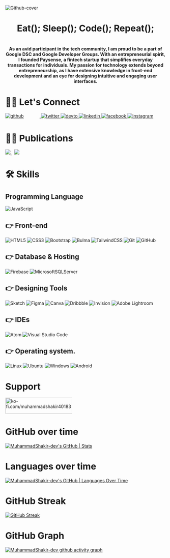 ![Github-cover](https://github.com/MuhammadShakir-dev/MuhammadShakir-dev/assets/84896803/d0ccf13e-f9b1-4ee9-bfd4-a664c980a4ba)

<h1 align="center">Eat(); Sleep(); Code(); Repeat();<h1>
 
<h4 align="center">
As an avid participant in the tech community, I am proud to be a part of Google DSC and Google Developer Groups. With an entrepreneurial spirit, I founded Paysense, a fintech startup that simplifies everyday transactions for individuals. My passion for technology extends beyond entrepreneurship, as I have extensive knowledge in front-end development and an eye for designing intuitive and engaging user interfaces. 
</h4>

 
# 🤝🏻 Let's Connect
<div align="left">
<a href="https://github.com/https://github.com/MuhammadShakir-dev?tab=overview&from=2022-07-01&to=2022-07-24" target="_blank">
<img src=https://img.shields.io/badge/github-%2324292e.svg?&style=for-the-badge&logo=github&logoColor=white alt=github style="margin-bottom: 5px; margin-right: 50px;" />
</a>
<a href="https://twitter.com/https://twitter.com/MShakir_05" target="_blank">
<img src=https://img.shields.io/badge/twitter-%2300acee.svg?&style=for-the-badge&logo=twitter&logoColor=white alt=twitter style="margin-bottom: 5px;" />
</a>
<a href="https://dev.to/https://dev.to/muhammadshakirdev" target="_blank">
<img src=https://img.shields.io/badge/dev.to-%2308090A.svg?&style=for-the-badge&logo=dev.to&logoColor=white alt=devto style="margin-bottom: 5px;" />
</a>
<a href="https://linkedin.com/in/https://www.linkedin.com/in/muhammad-shakir-dev05/" target="_blank">
<img src=https://img.shields.io/badge/linkedin-%231E77B5.svg?&style=for-the-badge&logo=linkedin&logoColor=white alt=linkedin style="margin-bottom: 5px;" />
</a>
<a href="https://www.facebook.com/https://web.facebook.com/profile.php?id=100024320106137" target="_blank">
<img src=https://img.shields.io/badge/facebook-%232E87FB.svg?&style=for-the-badge&logo=facebook&logoColor=white alt=facebook style="margin-bottom: 5px;" />
</a>
<a href="https://instagram.com/https://www.instagram.com/areyoushakir/" target="_blank">
<img src=https://img.shields.io/badge/instagram-%23000000.svg?&style=for-the-badge&logo=instagram&logoColor=white alt=instagram style="margin-bottom: 5px;" />
</a> 
</div>  


# ✍🏻 Publications
<a href="https://muhammadshakir.hashnode.dev/" target="_blank">
<img  src="https://img.shields.io/badge/Hashnode-2962FF?style=for-the-badge&logo=hashnode&logoColor=white" />
</a>
&nbsp;
<a href="https://medium.com/@Muhammad-shakir-67" target="_blank">
<img  src="https://img.shields.io/badge/Medium-12100E?style=for-the-badge&logo=medium&logoColor=white" />
</a>


# 🛠️ Skills
## Programming Language
![JavaScript](https://img.shields.io/badge/javascript-%23323330.svg?style=for-the-badge&logo=javascript&logoColor=%23F7DF1E)

## 👉 Front-end
![HTML5](https://img.shields.io/badge/html5-%23E34F26.svg?style=for-the-badge&logo=html5&logoColor=white)
![CSS3](https://img.shields.io/badge/css3-%231572B6.svg?style=for-the-badge&logo=css3&logoColor=white)
![Bootstrap](https://img.shields.io/badge/bootstrap-%23563D7C.svg?style=for-the-badge&logo=bootstrap&logoColor=white)
![Bulma](https://img.shields.io/badge/bulma-00D0B1?style=for-the-badge&logo=bulma&logoColor=white)
![TailwindCSS](https://img.shields.io/badge/tailwindcss-%2338B2AC.svg?style=for-the-badge&logo=tailwind-css&logoColor=white)
![Git](https://img.shields.io/badge/git-%23F05033.svg?style=for-the-badge&logo=git&logoColor=white)
![GitHub](https://img.shields.io/badge/github-%23121011.svg?style=for-the-badge&logo=github&logoColor=white)


## 👉 Database & Hosting
![Firebase](https://img.shields.io/badge/Firebase-039BE5?style=for-the-badge&logo=Firebase&logoColor=white)
![MicrosoftSQLServer](https://img.shields.io/badge/Microsoft%20SQL%20Sever-CC2927?style=for-the-badge&logo=microsoft%20sql%20server&logoColor=white)


## 👉 Designing Tools
![Sketch](https://img.shields.io/badge/Sketch-FFB387?style=for-the-badge&logo=sketch&logoColor=black)
![Figma](https://img.shields.io/badge/figma-%23F24E1E.svg?style=for-the-badge&logo=figma&logoColor=white)
![Canva](https://img.shields.io/badge/Canva-%2300C4CC.svg?style=for-the-badge&logo=Canva&logoColor=white)
![Dribbble](https://img.shields.io/badge/Dribbble-EA4C89?style=for-the-badge&logo=dribbble&logoColor=white)
![Invision](https://img.shields.io/badge/invision-FF3366?style=for-the-badge&logo=invision&logoColor=white)
![Adobe Lightroom](https://img.shields.io/badge/Adobe%20Lightroom-31A8FF.svg?style=for-the-badge&logo=Adobe%20Lightroom&logoColor=white)


## 👉 IDEs
![Atom](https://img.shields.io/badge/Atom-%2366595C.svg?style=for-the-badge&logo=atom&logoColor=white)
![Visual Studio Code](https://img.shields.io/badge/Visual%20Studio%20Code-0078d7.svg?style=for-the-badge&logo=visual-studio-code&logoColor=white)

## 👉 Operating system.
![Linux](https://img.shields.io/badge/Linux-FCC624?style=for-the-badge&logo=linux&logoColor=black)
![Ubuntu](https://img.shields.io/badge/Ubuntu-E95420?style=for-the-badge&logo=ubuntu&logoColor=white)
![Windows](https://img.shields.io/badge/Windows-0078D6?style=for-the-badge&logo=windows&logoColor=white)
![Android](https://img.shields.io/badge/Android-3DDC84?style=for-the-badge&logo=android&logoColor=white)
 

# Support
<p><a href="https://ko-fi.com/ko-fi.com/muhammadshakir40183"> <img align="left" src="https://cdn.ko-fi.com/cdn/kofi3.png?v=3" height="50" width="210" alt="ko-fi.com/muhammadshakir40183" /></a></p><br><br>
<br/>  
 
# GitHub over time
[![MuhammadShakir-dev's GitHub | Stats](https://stats.quine.sh/MuhammadShakir-dev/github?theme=dark)](https://quine.sh)
 
# Languages over time
[![MuhammadShakir-dev's GitHub | Languages Over Time](https://stats.quine.sh/MuhammadShakir-dev/languages-over-time?theme=dark)](https://quine.sh)

# GitHub Streak
[![GitHub Streak](https://streak-stats.demolab.com?user=MuhammadShakir-dev&theme=dark&hide_border=true)](https://git.io/streak-stats)

# GitHub Graph
[![MuhammadShakir-dev github activity graph](https://github-readme-activity-graph.vercel.app/graph?username=MuhammadShakir-dev&theme=github-compact	)](https://github.com/MuhammadShakir-dev/github-readme-activity-graph)
 
